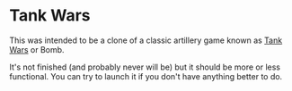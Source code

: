 # Tank Wars

This was intended to be a clone of a classic artillery game known as [Tank Wars](https://en.wikipedia.org/wiki/Tank_Wars) or Bomb.

It's not finished (and probably never will be) but it should be more or less functional. You can try to launch it if you don't have anything better to do.
